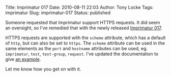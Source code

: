 Title: Imprimatur 017
Date: 2010-08-11 22:03
Author: Tony Locke
Tags: imprimatur
Slug: imprimatur-017
Status: published

Someone requested that Imprimatur support HTTPS requests. It did seem an oversight, so I've remedied that with the newly released [Imprimatur 017](http://sourceforge.net/projects/imprimatur/).

HTTPS requests are supported with the `scheme` attribute, which has a default of `http`, but can also be set to `https`. The `scheme` attribute can be used in the same elements as the `port` and `hostname` attributes can be used, eg. `imprimatur`, `test`, `test-group`, `request`. I've updated the documentation to give [an example](http://imprimatur.wikispaces.com/HttpsRequest).

Let me know how you get on with it.

